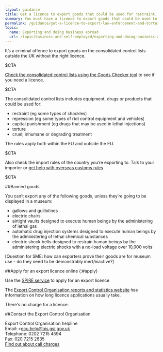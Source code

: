 ```yaml
---
layout: guidance
title: Get a licence to export goods that could be used for restraint, repression or inhumane treatment
summary: You must have a licence to export goods that could be used to cause cruel, inhumane or degrading treatment to people.
permalink: /guidance/get-a-licence-to-export-law-enforcement-and-torture-goods.html
topic:
  name: Exporting and doing business abroad
  url: /topic/business-and-self-employed/exporting-and-doing-business-abroad.html
---
```


It’s a criminal offence to export goods on the consolidated control lists outside the UK without the right licence.

$CTA

[Check the consolidated control lists using the Goods Checker tool](https://www.ecochecker.bis.gov.uk/spirefox5live/fox/spire/OGEL_GOODS_CHECKER_LANDING_PAGE/new) to see if you need a licence.

$CTA

The consolidated control lists includes equipment, drugs or products that could be used for:

- restraint (eg some types of shackles)
- repression (eg some types of riot control equipment and vehicles)
- capital punishment (eg drugs that may be used in lethal injections)
- torture 
- cruel, inhumane or degrading treatment

The rules apply both within the EU and outside the EU.

$CTA

Also check the import rules of the country you’re exporting to. Talk to your importer or [get help with overseas customs rules](/answer/choosing-export-market-ukti.html)

$CTA

##Banned goods

You can’t export any of the following goods, unless they’re going to be displayed in a museum:

- gallows and guillotines
- electric chairs
- airtight vaults designed to execute human beings by the administering of lethal gas
- automatic drug injection systems designed to execute human beings by the administering of lethal chemical substances
- electric shock belts designed to restrain human beings by the administering electric shocks with a no-load voltage over 10,000 volts

[Question for SME: how can exporters prove their goods are for museum use - do they need to be demonstrably inert/inactive?]

##Apply for an export licence online
{:#apply}

Use the [SPIRE service](https://www.spire.bis.gov.uk/spire/fox/espire/LOGIN/login) to apply for an export licence.

The [Export Control Organisation reports and statistics website](https://www.exportcontroldb.bis.gov.uk) has information on how long licence applications usually take.

There's no charge for a licence.

##Contact the Export Control Organisation

Export Control Organisation helpline<br>
Email: <eco.help@bis.gsi.gov.uk<br>
Telephone: 0202 7215 4594<br>
Fax: 020 7215 2635<br>
[Find out about call charges](/call-charges)


